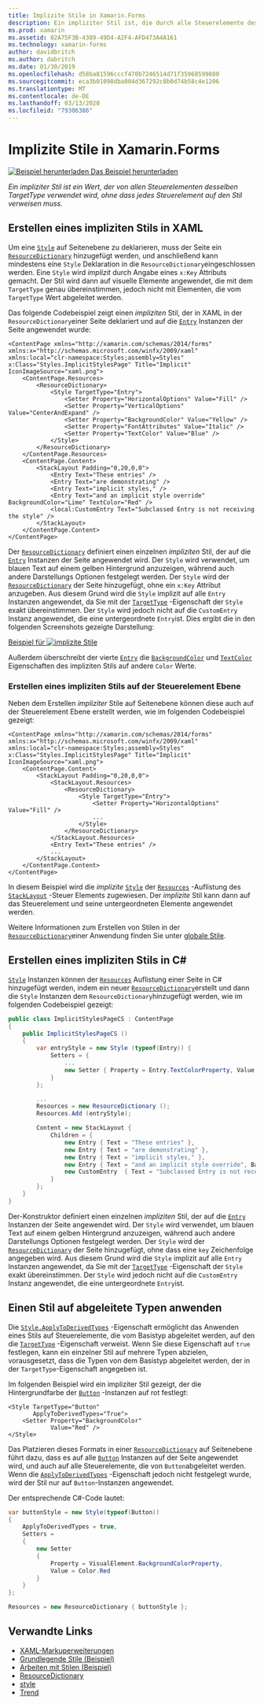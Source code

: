 ```yaml
---
title: Implizite Stile in Xamarin.Forms
description: Ein impliziter Stil ist, die durch alle Steuerelemente des gleichen TargetType, ohne dass jedes Steuerelement auf den Stil verwendet wird.
ms.prod: xamarin
ms.assetid: 02A75F3B-4389-49D4-A2F4-AFD473A4A161
ms.technology: xamarin-forms
author: davidbritch
ms.author: dabritch
ms.date: 01/30/2019
ms.openlocfilehash: d58ba81596cccf470b7246514d71f35968599880
ms.sourcegitcommit: eca3b01098dba004d367292c8b0d74b58c4e1206
ms.translationtype: MT
ms.contentlocale: de-DE
ms.lasthandoff: 03/13/2020
ms.locfileid: "79306386"
---
```

# <a name="implicit-styles-in-xamarinforms"></a>Implizite Stile in Xamarin.Forms

[![Beispiel herunterladen](~/media/shared/download.png) Das Beispiel herunterladen](https://docs.microsoft.com/samples/xamarin/xamarin-forms-samples/userinterface-styles-basicstyles)

_Ein impliziter Stil ist ein Wert, der von allen Steuerelementen desselben TargetType verwendet wird, ohne dass jedes Steuerelement auf den Stil verweisen muss._

## <a name="create-an-implicit-style-in-xaml"></a>Erstellen eines impliziten Stils in XAML

Um eine [`Style`](xref:Xamarin.Forms.Style) auf Seitenebene zu deklarieren, muss der Seite ein [`ResourceDictionary`](xref:Xamarin.Forms.ResourceDictionary) hinzugefügt werden, und anschließend kann mindestens eine `Style` Deklaration in die `ResourceDictionary`eingeschlossen werden. Eine `Style` wird *implizit* durch Angabe eines `x:Key` Attributs gemacht. Der Stil wird dann auf visuelle Elemente angewendet, die mit dem `TargetType` genau übereinstimmen, jedoch nicht mit Elementen, die vom `TargetType` Wert abgeleitet werden.

Das folgende Codebeispiel zeigt einen *impliziten* Stil, der in XAML in der `ResourceDictionary`einer Seite deklariert und auf die [`Entry`](xref:Xamarin.Forms.Entry) Instanzen der Seite angewendet wurde:

```xaml
<ContentPage xmlns="http://xamarin.com/schemas/2014/forms" xmlns:x="http://schemas.microsoft.com/winfx/2009/xaml" xmlns:local="clr-namespace:Styles;assembly=Styles" x:Class="Styles.ImplicitStylesPage" Title="Implicit" IconImageSource="xaml.png">
    <ContentPage.Resources>
        <ResourceDictionary>
            <Style TargetType="Entry">
                <Setter Property="HorizontalOptions" Value="Fill" />
                <Setter Property="VerticalOptions" Value="CenterAndExpand" />
                <Setter Property="BackgroundColor" Value="Yellow" />
                <Setter Property="FontAttributes" Value="Italic" />
                <Setter Property="TextColor" Value="Blue" />
            </Style>
        </ResourceDictionary>
    </ContentPage.Resources>
    <ContentPage.Content>
        <StackLayout Padding="0,20,0,0">
            <Entry Text="These entries" />
            <Entry Text="are demonstrating" />
            <Entry Text="implicit styles," />
            <Entry Text="and an implicit style override" BackgroundColor="Lime" TextColor="Red" />
            <local:CustomEntry Text="Subclassed Entry is not receiving the style" />
        </StackLayout>
    </ContentPage.Content>
</ContentPage>
```

Der [`ResourceDictionary`](xref:Xamarin.Forms.ResourceDictionary) definiert einen einzelnen *impliziten* Stil, der auf die [`Entry`](xref:Xamarin.Forms.Entry) Instanzen der Seite angewendet wird. Der `Style` wird verwendet, um blauen Text auf einem gelben Hintergrund anzuzeigen, während auch andere Darstellungs Optionen festgelegt werden. Der `Style` wird der [`ResourceDictionary`](xref:Xamarin.Forms.ResourceDictionary) der Seite hinzugefügt, ohne ein `x:Key` Attribut anzugeben. Aus diesem Grund wird die `Style` implizit auf alle `Entry` Instanzen angewendet, da Sie mit der [`TargetType`](xref:Xamarin.Forms.Style.TargetType) -Eigenschaft der `Style` exakt übereinstimmen. Der `Style` wird jedoch nicht auf die `CustomEntry` Instanz angewendet, die eine untergeordnete `Entry`ist. Dies ergibt die in den folgenden Screenshots gezeigte Darstellung:

[Beispiel für ![implizite Stile](implicit-images/implicit-styles.png)](implicit-images/implicit-styles-large.png#lightbox)

Außerdem überschreibt der vierte [`Entry`](xref:Xamarin.Forms.Entry) die [`BackgroundColor`](xref:Xamarin.Forms.VisualElement.BackgroundColor) und [`TextColor`](xref:Xamarin.Forms.InputView.TextColor) Eigenschaften des impliziten Stils auf andere `Color` Werte.

### <a name="create-an-implicit-style-at-the-control-level"></a>Erstellen eines impliziten Stils auf der Steuerelement Ebene

Neben dem Erstellen *impliziter* Stile auf Seitenebene können diese auch auf der Steuerelement Ebene erstellt werden, wie im folgenden Codebeispiel gezeigt:

```xaml
<ContentPage xmlns="http://xamarin.com/schemas/2014/forms" xmlns:x="http://schemas.microsoft.com/winfx/2009/xaml" xmlns:local="clr-namespace:Styles;assembly=Styles" x:Class="Styles.ImplicitStylesPage" Title="Implicit" IconImageSource="xaml.png">
    <ContentPage.Content>
        <StackLayout Padding="0,20,0,0">
            <StackLayout.Resources>
                <ResourceDictionary>
                    <Style TargetType="Entry">
                        <Setter Property="HorizontalOptions" Value="Fill" />
                        ...
                    </Style>
                </ResourceDictionary>
            </StackLayout.Resources>
            <Entry Text="These entries" />
            ...
        </StackLayout>
    </ContentPage.Content>
</ContentPage>
```

In diesem Beispiel wird die *implizite* [`Style`](xref:Xamarin.Forms.Style) der [`Resources`](xref:Xamarin.Forms.VisualElement.Resources) -Auflistung des [`StackLayout`](xref:Xamarin.Forms.StackLayout) -Steuer Elements zugewiesen. Der *implizite* Stil kann dann auf das Steuerelement und seine untergeordneten Elemente angewendet werden.

Weitere Informationen zum Erstellen von Stilen in der [`ResourceDictionary`](xref:Xamarin.Forms.ResourceDictionary)einer Anwendung finden Sie unter [globale Stile](~/xamarin-forms/user-interface/styles/application.md).

## <a name="create-an-implicit-style-in-c35"></a>Erstellen eines impliziten Stils in C&#35;

[`Style`](xref:Xamarin.Forms.Style) Instanzen können der [`Resources`](xref:Xamarin.Forms.VisualElement.Resources) Auflistung einer Seite in C# hinzugefügt werden, indem ein neuer [`ResourceDictionary`](xref:Xamarin.Forms.ResourceDictionary)erstellt und dann die `Style` Instanzen dem `ResourceDictionary`hinzugefügt werden, wie im folgenden Codebeispiel gezeigt:

```csharp
public class ImplicitStylesPageCS : ContentPage
{
    public ImplicitStylesPageCS ()
    {
        var entryStyle = new Style (typeof(Entry)) {
            Setters = {
                ...
                new Setter { Property = Entry.TextColorProperty, Value = Color.Blue }
            }
        };

        ...
        Resources = new ResourceDictionary ();
        Resources.Add (entryStyle);

        Content = new StackLayout {
            Children = {
                new Entry { Text = "These entries" },
                new Entry { Text = "are demonstrating" },
                new Entry { Text = "implicit styles," },
                new Entry { Text = "and an implicit style override", BackgroundColor = Color.Lime, TextColor = Color.Red },
                new CustomEntry  { Text = "Subclassed Entry is not receiving the style" }
            }
        };
    }
}
```

Der-Konstruktor definiert einen einzelnen *impliziten* Stil, der auf die [`Entry`](xref:Xamarin.Forms.Entry) Instanzen der Seite angewendet wird. Der `Style` wird verwendet, um blauen Text auf einem gelben Hintergrund anzuzeigen, während auch andere Darstellungs Optionen festgelegt werden. Der `Style` wird der [`ResourceDictionary`](xref:Xamarin.Forms.ResourceDictionary) der Seite hinzugefügt, ohne dass eine `key` Zeichenfolge angegeben wird. Aus diesem Grund wird die `Style` implizit auf alle `Entry` Instanzen angewendet, da Sie mit der [`TargetType`](xref:Xamarin.Forms.Style.TargetType) -Eigenschaft der `Style` exakt übereinstimmen. Der `Style` wird jedoch nicht auf die `CustomEntry` Instanz angewendet, die eine untergeordnete `Entry`ist.

## <a name="apply-a-style-to-derived-types"></a>Einen Stil auf abgeleitete Typen anwenden

Die [`Style.ApplyToDerivedTypes`](xref:Xamarin.Forms.Style.ApplyToDerivedTypes) -Eigenschaft ermöglicht das Anwenden eines Stils auf Steuerelemente, die vom Basistyp abgeleitet werden, auf den die [`TargetType`](xref:Xamarin.Forms.Style.TargetType) -Eigenschaft verweist. Wenn Sie diese Eigenschaft auf `true` festlegen, kann ein einzelner Stil auf mehrere Typen abzielen, vorausgesetzt, dass die Typen von dem Basistyp abgeleitet werden, der in der `TargetType`-Eigenschaft angegeben ist.

Im folgenden Beispiel wird ein impliziter Stil gezeigt, der die Hintergrundfarbe der [`Button`](xref:Xamarin.Forms.Button) -Instanzen auf rot festlegt:

```xaml
<Style TargetType="Button"
       ApplyToDerivedTypes="True">
    <Setter Property="BackgroundColor"
            Value="Red" />
</Style>
```

Das Platzieren dieses Formats in einer [`ResourceDictionary`](xref:Xamarin.Forms.ResourceDictionary) auf Seitenebene führt dazu, dass es auf alle [`Button`](xref:Xamarin.Forms.Button) Instanzen auf der Seite angewendet wird, und auch auf alle Steuerelemente, die von `Button`abgeleitet werden. Wenn die [`ApplyToDerivedTypes`](xref:Xamarin.Forms.Style.ApplyToDerivedTypes) -Eigenschaft jedoch nicht festgelegt wurde, wird der Stil nur auf `Button`-Instanzen angewendet.

Der entsprechende C#-Code lautet:

```csharp
var buttonStyle = new Style(typeof(Button))
{
    ApplyToDerivedTypes = true,
    Setters =
    {
        new Setter
        {
            Property = VisualElement.BackgroundColorProperty,
            Value = Color.Red
        }
    }
};

Resources = new ResourceDictionary { buttonStyle };
```

## <a name="related-links"></a>Verwandte Links

- [XAML-Markuperweiterungen](~/xamarin-forms/xaml/xaml-basics/xaml-markup-extensions.md)
- [Grundlegende Stile (Beispiel)](https://docs.microsoft.com/samples/xamarin/xamarin-forms-samples/userinterface-styles-basicstyles)
- [Arbeiten mit Stilen (Beispiel)](https://docs.microsoft.com/samples/xamarin/xamarin-forms-samples/workingwithstyles)
- [ResourceDictionary](xref:Xamarin.Forms.ResourceDictionary)
- [style](xref:Xamarin.Forms.Style)
- [Trend](xref:Xamarin.Forms.Setter)
